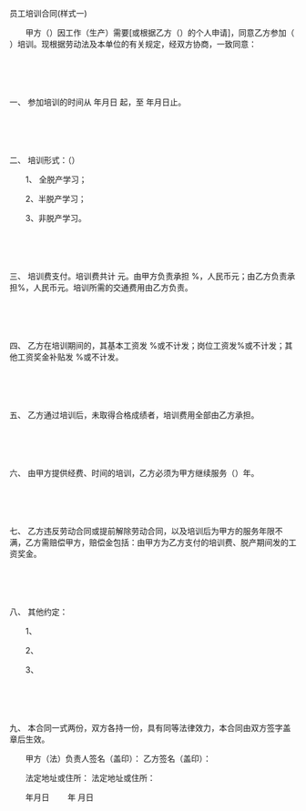 



员工培训合同(样式一)



 

　　甲方（）因工作（生产）需要[或根据乙方（）的个人申请]，同意乙方参加（ ）培训。现根据劳动法及本单位的有关规定，经双方协商，一致同意：

　　

　　

一、
参加培训的时间从 年月日 起，至 年月日止。

　　

　　

二、
培训形式：（）

　　1、 全脱产学习；

　　2、半脱产学习；

　　3、非脱产学习。

　　

　　

三、
培训费支付。培训费共计 元。由甲方负责承担 %，人民币元；由乙方负责承担%，人民币元。培训所需的交通费用由乙方负责。

　　

　　

四、
乙方在培训期间的，其基本工资发 %或不计发；岗位工资发%或不计发；其他工资奖金补贴发 %或不计发。

　　

　　

五、
乙方通过培训后，未取得合格成绩者，培训费用全部由乙方承担。

　　

　　

六、
由甲方提供经费、时间的培训，乙方必须为甲方继续服务（）年。

　　

　　

七、
乙方违反劳动合同或提前解除劳动合同，以及培训后为甲方的服务年限不满，乙方需赔偿甲方，赔偿金包括：由甲方为乙方支付的培训费、脱产期间发的工资奖金。

　　

　　

八、
其他约定：

　　1、

　　2、

　　3、

　　

　　

九、
本合同一式两份，双方各持一份，具有同等法律效力，本合同由双方签字盖章后生效。　　

　　甲方（法）负责人签名（盖印）： 乙方签名（盖印）：

　　法定地址或住所： 法定地址或住所：

　　年月日　　 年 月日
